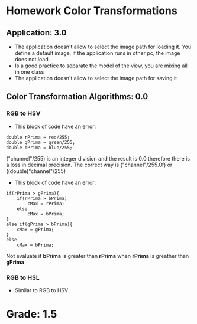 # Homework Color Transformations

## Application: 3.0

* The application doesn't allow to select the image path for loading it. You define a default image, if the application runs in other pc, the image does not load.
* Is a good practice to separate the model of the view, you are mixing all in one class
* The application doesn't allow to select the image path for saving it

## Color Transformation Algorithms: 0.0

### RGB to HSV

* This block of code have an error:

```
double rPrima = red/255;
double gPrima = green/255;
double bPrima = blue/255;
```
 
("channel"/255) is an integer division and the result is 0.0 therefore there is a loss in decimal precision. The correct way is ("channel"/255.0f) or ((double)"channel"/255)

* This block of code have an error:

```
if(rPrima > gPrima){
    if(rPrima > bPrima)
        cMax = rPrima;
    else
        cMax = bPrima;
}
else if(gPrima > bPrima){
    cMax = gPrima;
}
else
    cMax = bPrima;
```

Not evaluate if __bPrima__ is greater than __rPrima__ when __rPrima__ is greather than __gPrima__

### RGB to HSL

* Similar to RGB to HSV

# Grade: 1.5